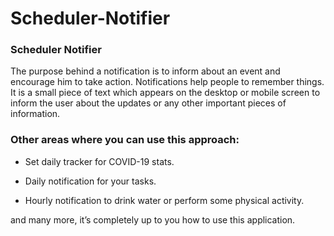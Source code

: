 # Scheduler-Notifier
### Scheduler Notifier

The purpose behind a notification is to inform about an event and encourage him to take action.
Notifications help people to remember things. It is a small piece of text which appears on the desktop or mobile screen to inform the user about the updates or any other important pieces of information.

### Other areas where you can use this approach:

- Set daily tracker for COVID-19 stats.

- Daily notification for your tasks.

- Hourly notification to drink water or perform some physical activity.

and many more, it’s completely up to you how to use this application.
